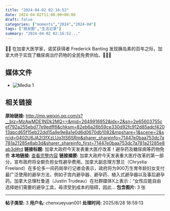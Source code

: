 ```yaml
---
title: "2024-04-02 02:16:52"
date: 2024-04-02T11:00:00+08:00
draft: false
categories: ["moments","2024","2024-04"]
tags: ["朋友圈","生活记录"]
summary: "2024-04-02 02:16:52..."
---
```


🙏🏻 在加拿大医学家，诺奖获得者 Frederick Banting 发现胰岛素的百年之际，加拿大终于实现了糖尿病治疗药物的全民免费供给。🥺🥺🥺

## 媒体文件

- ![Media 1](/Moments/photos/2024-04-02/202404020216520.jpg)

## 相关链接

**原始链接:** http://mp.weixin.qq.com/s?__biz=MzAwMDE1NDk2MQ==&mid=2649916952&idx=2&sn=2e65603755cef792a255ebd77e9edff6&chksm=82eb6a26b59ce330d92fc912d85adcf42013abcd65f15eb22dd15a9e9e8a1e0d6d0670db1082&mpshare=1&scene=2&srcid=0402U6JA2I3fXzLUq3tS6SRm&sharer_shareinfo=71447e0baa753dc7a781a21285e8ab3d&sharer_shareinfo_first=71447e0baa753dc7a781a21285e8ab3d#rd
**链接标题:** 加拿大政府今天发表重大医疗改革！避孕药及糖尿病等药物免费
**本地链接:** [查看完整内容](/link_content/2024/04/2024-04-02-1/link_content/)
**链接摘要:** 加拿大政府今天发表重大医疗改革的第一部分，宣布政府将全额负担女性避孕费用。加拿大副总理方慧兰（Chrystia Freeland）在多伦多一间药局举行记者会表示，政府将为900万生育年龄妇女支付最广泛使用的避孕方法，例如子宫内避孕器、避孕药、植入式避孕器以及事后避孕药。加拿大总理杜鲁道（Justin Trudeau）在社群媒体X上表示：“女性应能自由选择她们需要的避孕工具，毋须受到成本的阻碍，因此...
**包含图片:** 3 张

---

**帖子类型:** 3
**用户名:** chenxueyuan001
**处理时间:** 2025/8/28 18:59:13